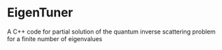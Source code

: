 # EigenTuner
A C++ code for partial solution of the quantum inverse scattering problem for a finite number of eigenvalues

